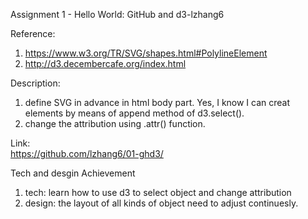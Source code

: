 Assignment 1 - Hello World: GitHub and d3-lzhang6

Reference:   
1. https://www.w3.org/TR/SVG/shapes.html#PolylineElement   
2. http://d3.decembercafe.org/index.html   

Description:   
1. define SVG in advance in html body part. Yes, I know I can creat elements by means of append method of d3.select().   
2. change the attribution using .attr() function.   

Link:   
https://github.com/lzhang6/01-ghd3/   

Tech and desgin Achievement   
1. tech: learn how to use d3 to select object and change attribution     
2. design: the layout of all kinds of object need to adjust continuesly.   
